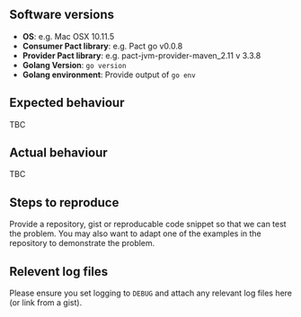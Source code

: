 ## Software versions

* **OS**: e.g. Mac OSX 10.11.5
* **Consumer Pact library**: e.g. Pact go v0.0.8
* **Provider Pact library**: e.g. pact-jvm-provider-maven_2.11 v 3.3.8
* **Golang Version**: `go version`
* **Golang environment**: Provide output of `go env`

## Expected behaviour

TBC

## Actual behaviour

TBC

## Steps to reproduce

Provide a repository, gist or reproducable code snippet so that we can test the problem. You may also want to adapt one of the examples in the repository to demonstrate the problem.

## Relevent log files

Please ensure you set logging to `DEBUG` and attach any relevant log files here (or link from a gist).